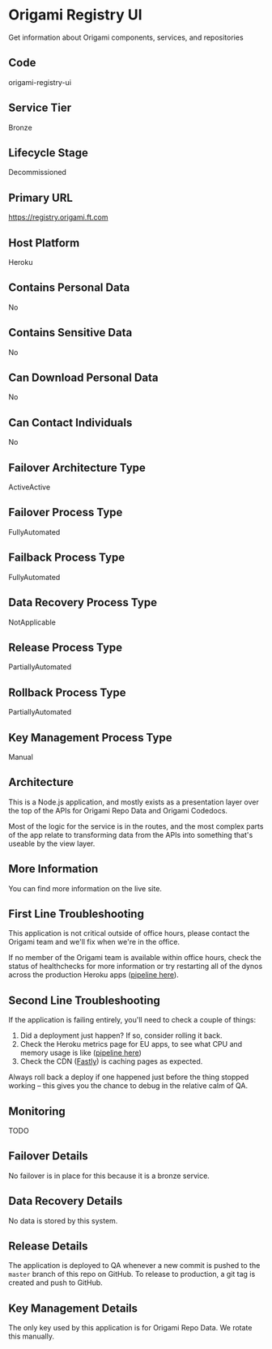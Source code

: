 <!--
    Written in the format prescribed by https://github.com/Financial-Times/runbook.md.
    Any future edits should abide by this format.
-->
# Origami Registry UI

Get information about Origami components, services, and repositories

## Code

origami-registry-ui

## Service Tier

Bronze

## Lifecycle Stage

Decommissioned

## Primary URL

https://registry.origami.ft.com

## Host Platform

Heroku

## Contains Personal Data

No

## Contains Sensitive Data

No

## Can Download Personal Data

No

## Can Contact Individuals

No

## Failover Architecture Type

ActiveActive

## Failover Process Type

FullyAutomated

## Failback Process Type

FullyAutomated

## Data Recovery Process Type

NotApplicable

## Release Process Type

PartiallyAutomated

## Rollback Process Type

PartiallyAutomated

## Key Management Process Type

Manual

## Architecture

This is a Node.js application, and mostly exists as a presentation layer over the top of the APIs for Origami Repo Data and Origami Codedocs.

Most of the logic for the service is in the routes, and the most complex parts of the app relate to transforming data from the APIs into something that's useable by the view layer.

## More Information

You can find more information on the live site.

## First Line Troubleshooting

This application is not critical outside of office hours, please contact the Origami team and we'll fix when we're in the office.

If no member of the Origami team is available within office hours, check the status of healthchecks for more information or try restarting all of the dynos across the production Heroku apps ([pipeline here](https://dashboard.heroku.com/pipelines/c206786a-73a4-4cbc-90dc-58db19255704)).

## Second Line Troubleshooting

If the application is failing entirely, you'll need to check a couple of things:

1.  Did a deployment just happen? If so, consider rolling it back.
2.  Check the Heroku metrics page for EU apps, to see what CPU and memory usage is like ([pipeline here](https://dashboard.heroku.com/pipelines/c206786a-73a4-4cbc-90dc-58db19255704))
3.  Check the CDN ([Fastly](https://manage.fastly.com/configure/services/7mnWDqaHxkKwIFASbvnV13/versions/9/domains)) is caching pages as expected.

Always roll back a deploy if one happened just before the thing stopped working – this gives you the chance to debug in the relative calm of QA.

## Monitoring

TODO

## Failover Details

No failover is in place for this because it is a bronze service.

## Data Recovery Details

No data is stored by this system.

## Release Details

The application is deployed to QA whenever a new commit is pushed to the `master` branch of this repo on GitHub. To release to production, a git tag is created and push to GitHub.

## Key Management Details

The only key used by this application is for Origami Repo Data. We rotate this manually.

<!-- Placeholder - remove HTML comment markers to activate
## Heroku Pipeline Name
Enter descriptive text satisfying the following:
This is the name of the Heroku pipeline for this system. If you don't have a pipeline, this is the name of the app in Heroku. A pipeline is a group of Heroku apps that share the same codebase where each app in a pipeline represents the different stages in a continuous delivery workflow, i.e. staging, production.

...or delete this placeholder if not applicable to this system
-->
